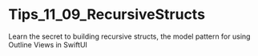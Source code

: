 # Tips_11_09_RecursiveStructs
Learn the secret to building recursive structs, the model pattern for using Outline Views in SwiftUI
